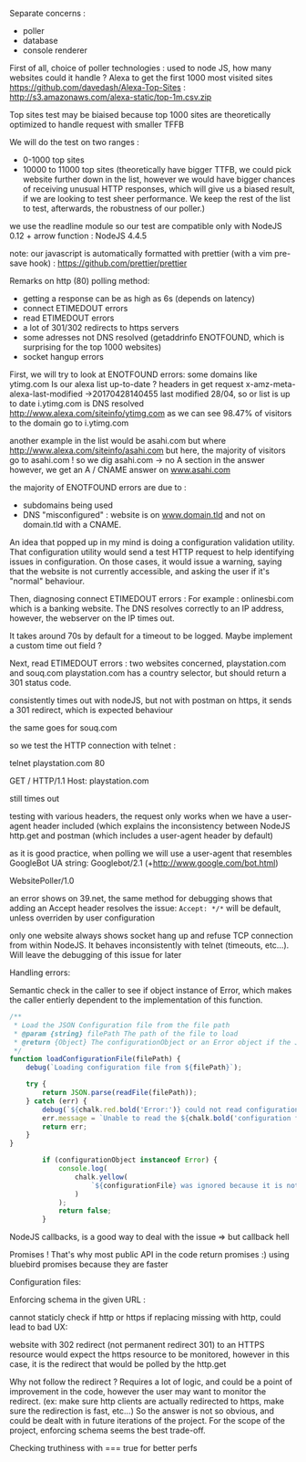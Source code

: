 Separate concerns :
- poller
- database
- console renderer

First of all, choice of poller technologies :
used to node JS, how many websites could it handle ?
Alexa to get the first 1000 most visited sites
https://github.com/davedash/Alexa-Top-Sites :
http://s3.amazonaws.com/alexa-static/top-1m.csv.zip

Top sites test may be biaised because top 1000 sites are
theoretically optimized to handle request with smaller TFFB

We will do the test on two ranges :
- 0-1000 top sites
- 10000 to 11000 top sites (theoretically have bigger TTFB,
we could pick website further down in the list, however
we would have bigger chances of receiving unusual HTTP responses,
which will give us a biased result, if we are looking to test sheer performance.
We keep the rest of the list to test, afterwards, the robustness
of our poller.)

we use the readline module so our test are compatible only
with NodeJS 0.12 +
arrow function : NodeJS 4.4.5

note: our javascript is automatically formatted with prettier
(with a vim pre-save hook) : https://github.com/prettier/prettier

Remarks on http (80) polling method:
- getting a response can be as high as 6s (depends on latency)
- connect ETIMEDOUT errors
- read ETIMEDOUT errors
- a lot of 301/302 redirects to https servers
- some adresses not DNS resolved (getaddrinfo ENOTFOUND, which is
surprising for the top 1000 websites)
- socket hangup errors

First, we will try to look at ENOTFOUND errors:
some domains like ytimg.com
Is our alexa list up-to-date ? headers in get request
x-amz-meta-alexa-last-modified →20170428140455
last modified 28/04, so or list is up to date
i.ytimg.com is DNS resolved http://www.alexa.com/siteinfo/ytimg.com
as we can see 98.47% of visitors to the domain go to i.ytimg.com

another example in the list would be asahi.com
but where http://www.alexa.com/siteinfo/asahi.com
but here, the majority of visitors go to asahi.com !
so we dig asahi.com -> no A section in the answer
however, we get an A / CNAME answer on www.asahi.com

the majority of ENOTFOUND errors are due to :
- subdomains being used
- DNS "misconfigured" : website is on www.domain.tld and not on
domain.tld with a CNAME.

An idea that popped up in my mind is doing a configuration
validation utility. That configuration utility would send a
test HTTP request to help identifying issues in configuration.
On those cases, it would issue a warning,
saying that the website is not currently accessible, and asking
the user if it's "normal" behaviour.

Then, diagnosing connect ETIMEDOUT errors :
For example : onlinesbi.com which is a banking website.
The DNS resolves correctly to an IP address, however,
the webserver on the IP times out.

It takes around 70s by default for a timeout to be logged.
Maybe implement a custom time out field ?

Next, read ETIMEDOUT errors :
two websites concerned, playstation.com and souq.com
playstation.com has a country selector, but should return 
a 301 status code.

consistently times out with nodeJS, but not with postman
on https, it sends a 301 redirect, which is expected behaviour

the same goes for souq.com

so we test the HTTP connection with telnet :

telnet playstation.com 80

GET / HTTP/1.1
Host: playstation.com

still times out

testing with various headers, the request only works
when we have a user-agent header included (which explains
the inconsistency between NodeJS http.get and postman
(which includes a user-agent header by default)

as it is good practice, when polling we will use a user-agent
that resembles GoogleBot UA string:
Googlebot/2.1 (+http://www.google.com/bot.html)

WebsitePoller/1.0

an error shows on 39.net, the same method
for debugging shows that adding an Accept header resolves 
the issue: `Accept: */*` will be default, unless overriden
by user configuration

only one website always shows socket hang up
and refuse TCP connection from within NodeJS. It behaves 
inconsistently with telnet (timeouts, etc...). Will leave
the debugging of this issue for later


Handling errors:

Semantic check in the caller to see if object instance of Error,
which makes the caller entierly dependent to the implementation 
of this function.

```javascript
/**
 * Load the JSON Configuration file from the file path
 * @param {string} filePath The path of the file to load
 * @return {Object} The configurationObject or an Error object if the JSON could not be parsed
 */
function loadConfigurationFile(filePath) {
    debug(`Loading configuration file from ${filePath}`);

    try {
        return JSON.parse(readFile(filePath));
    } catch (err) {
        debug(`${chalk.red.bold('Error:')} could not read configuration file from ${filePath}`);
        err.message = `Unable to read the ${chalk.bold('configuration file')} in ${filePath} \n Error: ${err.message}`;
        return err;
    }
}
```

```javascript
        if (configurationObject instanceof Error) {
            console.log(
                chalk.yellow(
                    `${configurationFile} was ignored because it is not an appropriate JSON`
                )
            );
            return false;
        }
```
NodeJS callbacks, is a good way to deal with the issue => but callback hell  

Promises ! That's why most public API in the code return promises :)
using bluebird promises because they are faster

Configuration files:

Enforcing schema in the given URL :

cannot staticly check if http or https 
if replacing missing with http, could lead to bad UX:

website with 302 redirect (not permanent redirect 301)
to an HTTPS resource would expect the https resource to 
be monitored, however in this case, it is the redirect that 
would be polled by the http.get

Why not follow the redirect ? Requires a lot of logic, and could 
be a point of improvement in the code, however the user may want to monitor 
the redirect. (ex: make sure http clients are actually redirected to https,
make sure the redirection is fast, etc...) 
So the answer is not so obvious, and could be dealt with in future 
iterations of the project. For the scope of the project, enforcing 
schema seems the best trade-off.

Checking truthiness with === true for better perfs
